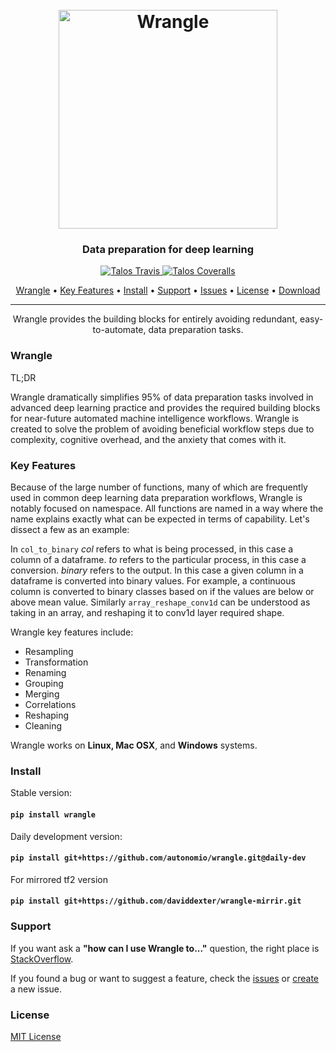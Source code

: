 <h1 align="center">
  <br>
  <a href="http://autonom.io"><img src="https://raw.githubusercontent.com/autonomio/wrangle/master/logo.png" alt="Wrangle" width="350"></a>
  <br>
</h1>

<h3 align="center">Data preparation for deep learning</h3>

<p align="center">

  <a href="https://travis-ci.org/autonomio/wrangle">
    <img src="https://img.shields.io/travis/autonomio/wrangle/master.svg?style=for-the-badge&logo=appveyor" alt="Talos Travis">
  </a>

  <a href="https://coveralls.io/github/autonomio/wrangle">
    <img src="https://img.shields.io/coveralls/github/autonomio/wrangle.svg?style=for-the-badge&logo=appveyor" alt="Talos Coveralls">
  </a>

</p>

<p align="center">
  <a href="#Wrangle">Wrangle</a> •
  <a href="#Key-Features">Key Features</a> •
  <a href="#Install">Install</a> •
  <a href="#Support">Support</a> •
  <a href="https://github.com/autonomio/wrangle/issues">Issues</a> •
  <a href="#License">License</a> •
  <a href="https://github.com/autonomio/wrangle/archive/master.zip">Download</a>
</p>
<hr>
<p align="center">
Wrangle provides the building blocks for entirely avoiding redundant, easy-to-automate, data preparation tasks.
</p>

### Wrangle

TL;DR

Wrangle dramatically simplifies 95% of data preparation tasks involved in advanced deep learning practice and provides the required building blocks for near-future automated machine intelligence workflows. Wrangle is created to solve the problem of avoiding beneficial workflow steps due to complexity, cognitive overhead, and the anxiety that comes with it.

### Key Features

Because of the large number of functions, many of which are frequently used in common deep learning data preparation workflows, Wrangle is notably focused on namespace. All functions are named in a way where the name explains exactly what can be expected in terms of capability. Let's dissect a few as an example:

In `col_to_binary` *col* refers to what is being processed, in this case a column of a dataframe. *to* refers to the particular process, in this case a conversion. *binary* refers to the output. In this case a given column in a dataframe is converted into binary values. For example, a continuous column is converted to binary classes based on if the values are below or above mean value. Similarly `array_reshape_conv1d` can be understood as taking in an array, and reshaping it to conv1d layer required shape.

Wrangle key features include:

- Resampling
- Transformation
- Renaming
- Grouping
- Merging
- Correlations
- Reshaping
- Cleaning

Wrangle works on **Linux, Mac OSX**, and **Windows** systems.

### Install

Stable version:

#### `pip install wrangle`

Daily development version:

#### `pip install git+https://github.com/autonomio/wrangle.git@daily-dev`

For mirrored tf2 version

#### `pip install git+https://github.com/daviddexter/wrangle-mirrir.git`

### Support

If you want ask a **"how can I use Wrangle to..."** question, the right place is [StackOverflow](https://stackoverflow.com/questions/ask).

If you found a bug or want to suggest a feature, check the [issues](https://github.com/autonomio/wrangle/issues) or [create](https://github.com/autonomio/wrangle/issues/new/choose) a new issue.


### License

[MIT License](https://github.com/autonomio/wrangle/blob/master/LICENSE)
